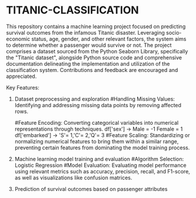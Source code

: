 # TITANIC-CLASSIFICATION
This repository contains a machine learning project focused on predicting survival outcomes from the infamous Titanic disaster. Leveraging socio-economic status, age, gender, and other relevant factors, the system aims to determine whether a passenger would survive or not.
The project comprises a dataset sourced from the Python Seaborn Library, specifically the "Titanic dataset", alongside Python source code and comprehensive documentation delineating the implementation and utilization of the classification system. Contributions and feedback are encouraged and appreciated.

Key Features:
1. Dataset preprocessing and exploration
   #Handling Missing Values: Identifying and addressing missing data points by removing affected rows.
   
   #Feature Encoding: Converting categorical variables into numerical representations through techniques.
       df['sex'] -> Male = -1        Female = 1
       df['embarked'] -> 'S'= 1,'C'= 2,'Q'= 3
   #Feature Scaling: Standardizing or normalizing numerical features to bring them within a similar range, preventing certain features from dominating the model training process.

3. Machine learning model training and evaluation
   #Algorithm Selection: Logistic Regression
   #Model Evaluation: Evaluating model performance using relevant metrics such as accuracy, precision, recall, and F1-score, as well as visualizations like confusion matrices.
   
4. Prediction of survival outcomes based on passenger attributes



